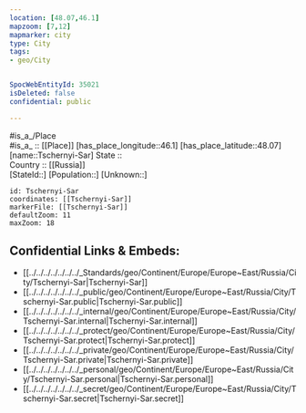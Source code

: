 ```yaml
---
location: [48.07,46.1] 
mapzoom: [7,12] 
mapmarker: city 
type: City
tags:
- geo/City


SpocWebEntityId: 35021
isDeleted: false
confidential: public

---
```

#is_a_/Place  
#is_a_ :: [[Place]] 
[has_place_longitude::46.1] 
[has_place_latitude::48.07] 
[name::Tschernyi-Sar] 
State ::  
Country :: [[Russia]]  
[StateId::] 
[Population::] 
[Unknown::] 


```leaflet
id: Tschernyi-Sar
coordinates: [[Tschernyi-Sar]] 
markerFile: [[Tschernyi-Sar]] 
defaultZoom: 11 
maxZoom: 18
```


## Confidential Links & Embeds: 
- [[../../../../../../../_Standards/geo/Continent/Europe/Europe~East/Russia/City/Tschernyi-Sar|Tschernyi-Sar]] 
- [[../../../../../../../_public/geo/Continent/Europe/Europe~East/Russia/City/Tschernyi-Sar.public|Tschernyi-Sar.public]] 
- [[../../../../../../../_internal/geo/Continent/Europe/Europe~East/Russia/City/Tschernyi-Sar.internal|Tschernyi-Sar.internal]] 
- [[../../../../../../../_protect/geo/Continent/Europe/Europe~East/Russia/City/Tschernyi-Sar.protect|Tschernyi-Sar.protect]] 
- [[../../../../../../../_private/geo/Continent/Europe/Europe~East/Russia/City/Tschernyi-Sar.private|Tschernyi-Sar.private]] 
- [[../../../../../../../_personal/geo/Continent/Europe/Europe~East/Russia/City/Tschernyi-Sar.personal|Tschernyi-Sar.personal]] 
- [[../../../../../../../_secret/geo/Continent/Europe/Europe~East/Russia/City/Tschernyi-Sar.secret|Tschernyi-Sar.secret]] 
